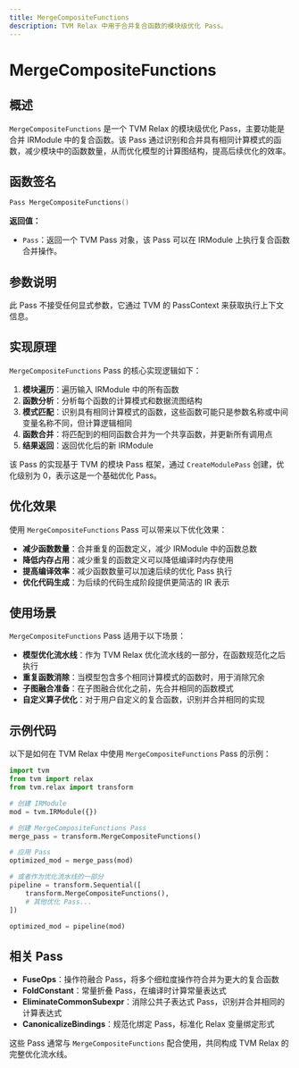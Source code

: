 ```yaml
---
title: MergeCompositeFunctions
description: TVM Relax 中用于合并复合函数的模块级优化 Pass。
---
```


# MergeCompositeFunctions

## 概述

`MergeCompositeFunctions` 是一个 TVM Relax 的模块级优化 Pass，主要功能是合并 IRModule 中的复合函数。该 Pass 通过识别和合并具有相同计算模式的函数，减少模块中的函数数量，从而优化模型的计算图结构，提高后续优化的效率。

## 函数签名

```cpp
Pass MergeCompositeFunctions()
```

**返回值：**
- `Pass`：返回一个 TVM Pass 对象，该 Pass 可以在 IRModule 上执行复合函数合并操作。

## 参数说明

此 Pass 不接受任何显式参数，它通过 TVM 的 PassContext 来获取执行上下文信息。

## 实现原理

`MergeCompositeFunctions` Pass 的核心实现逻辑如下：

1. **模块遍历**：遍历输入 IRModule 中的所有函数
2. **函数分析**：分析每个函数的计算模式和数据流图结构
3. **模式匹配**：识别具有相同计算模式的函数，这些函数可能只是参数名称或中间变量名称不同，但计算逻辑相同
4. **函数合并**：将匹配到的相同函数合并为一个共享函数，并更新所有调用点
5. **结果返回**：返回优化后的新 IRModule

该 Pass 的实现基于 TVM 的模块 Pass 框架，通过 `CreateModulePass` 创建，优化级别为 0，表示这是一个基础优化 Pass。

## 优化效果

使用 `MergeCompositeFunctions` Pass 可以带来以下优化效果：

- **减少函数数量**：合并重复的函数定义，减少 IRModule 中的函数总数
- **降低内存占用**：减少重复的函数定义可以降低编译时内存使用
- **提高编译效率**：减少函数数量可以加速后续的优化 Pass 执行
- **优化代码生成**：为后续的代码生成阶段提供更简洁的 IR 表示

## 使用场景

`MergeCompositeFunctions` Pass 适用于以下场景：

- **模型优化流水线**：作为 TVM Relax 优化流水线的一部分，在函数规范化之后执行
- **重复函数消除**：当模型包含多个相同计算模式的函数时，用于消除冗余
- **子图融合准备**：在子图融合优化之前，先合并相同的函数模式
- **自定义算子优化**：对于用户自定义的复合函数，识别并合并相同的实现

## 示例代码

以下是如何在 TVM Relax 中使用 `MergeCompositeFunctions` Pass 的示例：

```python
import tvm
from tvm import relax
from tvm.relax import transform

# 创建 IRModule
mod = tvm.IRModule({})

# 创建 MergeCompositeFunctions Pass
merge_pass = transform.MergeCompositeFunctions()

# 应用 Pass
optimized_mod = merge_pass(mod)

# 或者作为优化流水线的一部分
pipeline = transform.Sequential([
    transform.MergeCompositeFunctions(),
    # 其他优化 Pass...
])

optimized_mod = pipeline(mod)
```

## 相关 Pass

- **FuseOps**：操作符融合 Pass，将多个细粒度操作符合并为更大的复合函数
- **FoldConstant**：常量折叠 Pass，在编译时计算常量表达式
- **EliminateCommonSubexpr**：消除公共子表达式 Pass，识别并合并相同的计算表达式
- **CanonicalizeBindings**：规范化绑定 Pass，标准化 Relax 变量绑定形式

这些 Pass 通常与 `MergeCompositeFunctions` 配合使用，共同构成 TVM Relax 的完整优化流水线。